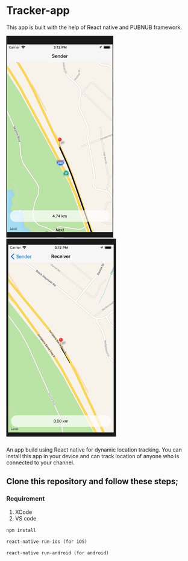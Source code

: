 # Tracker-app
This app is built with the help of React native and PUBNUB framework.

![alt tag](./assets/Sender.png)
![alt tag](./assets/Receiver.png)


###
An app build using React native for dynamic location tracking. You can install this app in your device and can track location of anyone who is connected to your channel.


## Clone this repository and follow these steps;

### Requirement 
1. XCode 
2. VS code

```
npm install
```

```
react-native run-ios (for iOS)
```

```
react-native run-android (for android)
```
